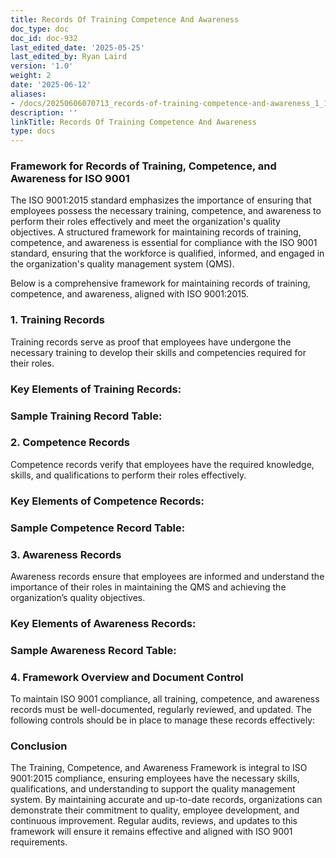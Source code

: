 ```yaml
---
title: Records Of Training Competence And Awareness
doc_type: doc
doc_id: doc-932
last_edited_date: '2025-05-25'
last_edited_by: Ryan Laird
version: '1.0'
weight: 2
date: '2025-06-12'
aliases:
- /docs/20250606070713_records-of-training-competence-and-awareness_1_1/
description: ''
linkTitle: Records Of Training Competence And Awareness
type: docs
---
```


### Framework for Records of Training, Competence, and Awareness for ISO 9001

The ISO 9001:2015 standard emphasizes the importance of ensuring that employees possess the necessary training, competence, and awareness to perform their roles effectively and meet the organization's quality objectives. A structured framework for maintaining records of training, competence, and awareness is essential for compliance with the ISO 9001 standard, ensuring that the workforce is qualified, informed, and engaged in the organization's quality management system (QMS).

Below is a comprehensive framework for maintaining records of training, competence, and awareness, aligned with ISO 9001:2015.

<!-- Unsupported block type: divider -->

### 1. Training Records

Training records serve as proof that employees have undergone the necessary training to develop their skills and competencies required for their roles.

### Key Elements of Training Records:

### Sample Training Record Table:

<!-- Unsupported block type: divider -->

### 2. Competence Records

Competence records verify that employees have the required knowledge, skills, and qualifications to perform their roles effectively.

### Key Elements of Competence Records:

### Sample Competence Record Table:



<!-- Unsupported block type: divider -->

### 3. Awareness Records

Awareness records ensure that employees are informed and understand the importance of their roles in maintaining the QMS and achieving the organization’s quality objectives.

### Key Elements of Awareness Records:





### Sample Awareness Record Table:



<!-- Unsupported block type: divider -->

### 4. Framework Overview and Document Control

To maintain ISO 9001 compliance, all training, competence, and awareness records must be well-documented, regularly reviewed, and updated. The following controls should be in place to manage these records effectively:

<!-- Unsupported block type: divider -->

### Conclusion

The Training, Competence, and Awareness Framework is integral to ISO 9001:2015 compliance, ensuring employees have the necessary skills, qualifications, and understanding to support the quality management system. By maintaining accurate and up-to-date records, organizations can demonstrate their commitment to quality, employee development, and continuous improvement. Regular audits, reviews, and updates to this framework will ensure it remains effective and aligned with ISO 9001 requirements.
